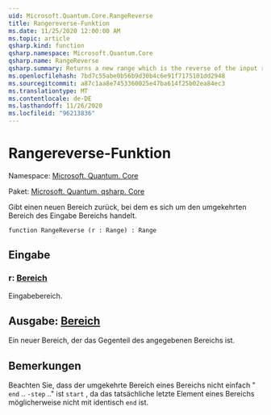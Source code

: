 ```yaml
---
uid: Microsoft.Quantum.Core.RangeReverse
title: Rangereverse-Funktion
ms.date: 11/25/2020 12:00:00 AM
ms.topic: article
qsharp.kind: function
qsharp.namespace: Microsoft.Quantum.Core
qsharp.name: RangeReverse
qsharp.summary: Returns a new range which is the reverse of the input range.
ms.openlocfilehash: 7bd7c55abe0b56b9d30b4c6e91f7175101dd2948
ms.sourcegitcommit: a87c1aa8e7453360025e47ba614f25b02ea84ec3
ms.translationtype: MT
ms.contentlocale: de-DE
ms.lasthandoff: 11/26/2020
ms.locfileid: "96213836"
---
```

# <a name="rangereverse-function"></a>Rangereverse-Funktion

Namespace: [Microsoft. Quantum. Core](xref:Microsoft.Quantum.Core)

Paket: [Microsoft. Quantum. qsharp. Core](https://nuget.org/packages/Microsoft.Quantum.QSharp.Core)


Gibt einen neuen Bereich zurück, bei dem es sich um den umgekehrten Bereich des Eingabe Bereichs handelt.

```qsharp
function RangeReverse (r : Range) : Range
```


## <a name="input"></a>Eingabe

### <a name="r--range"></a>r: [Bereich](xref:microsoft.quantum.lang-ref.range)

Eingabebereich.



## <a name="output--range"></a>Ausgabe: [Bereich](xref:microsoft.quantum.lang-ref.range)

Ein neuer Bereich, der das Gegenteil des angegebenen Bereichs ist.

## <a name="remarks"></a>Bemerkungen

Beachten Sie, dass der umgekehrte Bereich eines Bereichs nicht einfach " `end` .. `-step` .." ist `start` , da das tatsächliche letzte Element eines Bereichs möglicherweise nicht mit identisch `end` ist.